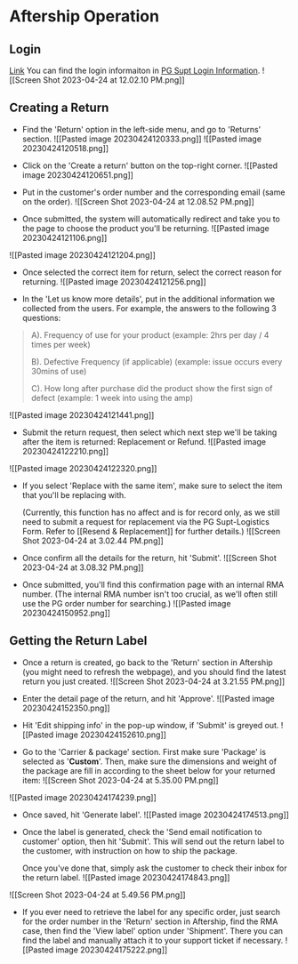 # Aftership Operation

## Login

[Link](https://admin.aftership.com/)
You can find the login informaiton in [PG Supt Login Information](https://docs.google.com/document/d/132gWUMI_XZCs5FGk0rVNSGshh_Oo1NYmQa_hPh_I86c/edit?usp=sharing).
![[Screen Shot 2023-04-24 at 12.02.10 PM.png]]

## Creating a Return
- Find the 'Return' option in the left-side menu, and go to 'Returns' section.
![[Pasted image 20230424120333.png]]
![[Pasted image 20230424120518.png]]

- Click on the 'Create a return' button on the top-right corner.
![[Pasted image 20230424120651.png]]

- Put in the customer's order number and the corresponding email (same on the order).
![[Screen Shot 2023-04-24 at 12.08.52 PM.png]]
- Once submitted, the system will automatically redirect and take you to the page to choose the product you'll be returning.
![[Pasted image 20230424121106.png]]

![[Pasted image 20230424121204.png]]

- Once selected the correct item for return, select the correct reason for returning.
![[Pasted image 20230424121256.png]]

- In the 'Let us know more details', put in the additional information we collected from the users. For example, the answers to the following 3 questions:
>   
> A). Frequency of use for your product (example: 2hrs per day / 4 times per week)
> 
> B). Defective Frequency (if applicable) (example: issue occurs every 30mins of use)
> 
> C). How long after purchase did the product show the first sign of defect (example: 1 week into using the amp)

![[Pasted image 20230424121441.png]]

- Submit the return request, then select which next step we'll be taking after the item is returned: Replacement or Refund.
![[Pasted image 20230424122210.png]]

![[Pasted image 20230424122320.png]]

- If you select 'Replace with the same item', make sure to select the item that you'll be replacing with. 
  
  (Currently, this function has no affect and is for record only, as we still need to submit a request for replacement via the PG Supt-Logistics Form. Refer to [[Resend & Replacement]] for further details.)
![[Screen Shot 2023-04-24 at 3.02.44 PM.png]]

- Once confirm all the details for the return, hit 'Submit'.
![[Screen Shot 2023-04-24 at 3.08.32 PM.png]]

- Once submitted, you'll find this confirmation page with an internal RMA number. (The internal RMA number isn't too crucial, as we'll often still use the PG order number for searching.)
![[Pasted image 20230424150952.png]]

## Getting the Return Label

- Once a return is created, go back to the 'Return' section in Aftership (you might need to refresh the webpage), and you should find the latest return you just created.
![[Screen Shot 2023-04-24 at 3.21.55 PM.png]]

- Enter the detail page of the return, and hit 'Approve'.
![[Pasted image 20230424152350.png]]

- Hit 'Edit shipping info' in the pop-up window, if 'Submit' is greyed out.
![[Pasted image 20230424152610.png]]

- Go to the 'Carrier & package' section. First make sure 'Package' is selected as '**Custom**'. Then, make sure the dimensions and weight of the package are fill in according to the sheet below for your returned item:
![[Screen Shot 2023-04-24 at 5.35.00 PM.png]]

![[Pasted image 20230424174239.png]]

- Once saved, hit 'Generate label'. 
![[Pasted image 20230424174513.png]]

- Once the label is generated, check the 'Send email notification to customer' option, then hit 'Submit'. This will send out the return label to the customer, with instruction on how to ship the package.
  
  Once you've done that, simply ask the customer to check their inbox for the return label.
![[Pasted image 20230424174843.png]]

![[Screen Shot 2023-04-24 at 5.49.56 PM.png]]

- If you ever need to retrieve the label for any specific order, just search for the order number in the 'Return' section in Aftership, find the RMA case, then find the 'View label' option under 'Shipment'. There you can find the label and manually attach it to your support ticket if necessary.
![[Pasted image 20230424175222.png]]